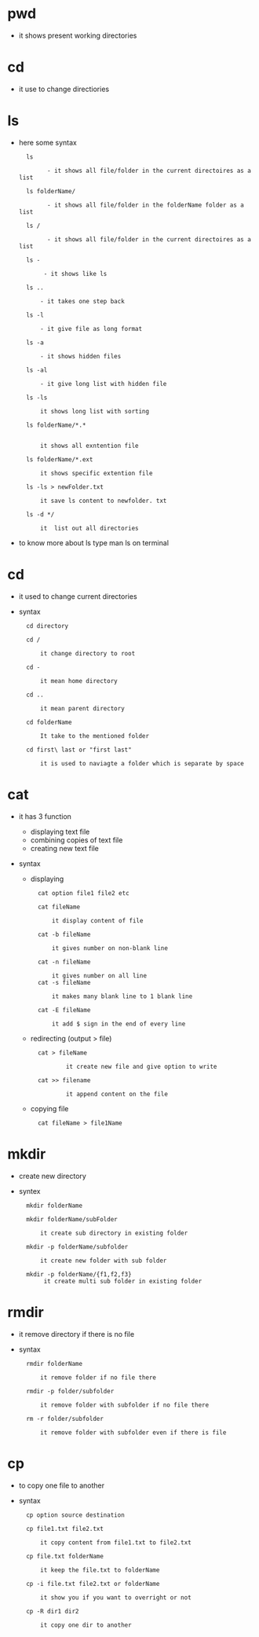 # pwd
- it shows present working directories

# cd 
- it use to change directiories

# ls
  
- here some syntax

        ls
              
              - it shows all file/folder in the current directoires as a list

        ls folderName/
  
              - it shows all file/folder in the folderName folder as a list
  
        ls / 
 
              - it shows all file/folder in the current directoires as a list

        ls -

             - it shows like ls
     
        ls ..

            - it takes one step back        

        ls -l

            - it give file as long format

        ls -a

            - it shows hidden files

        ls -al

            - it give long list with hidden file   

        ls -ls

            it shows long list with sorting

        ls folderName/*.*


            it shows all exntention file

        ls folderName/*.ext

            it shows specific extention file
        
        ls -ls > newFolder.txt

            it save ls content to newfolder. txt
        
        ls -d */

            it  list out all directories
        
- to know more about ls type man ls on terminal

# cd
- it used to change current directories
- syntax
    
        cd directory

        cd /

            it change directory to root
        
        cd -

            it mean home directory
        
        cd ..

            it mean parent directory 
        
        cd folderName

            It take to the mentioned folder
        
        cd first\ last or "first last"

            it is used to naviagte a folder which is separate by space

# cat

- it has 3 function
  - displaying text file
  - combining  copies of text file
  - creating new text file
- syntax

    - displaying 
  
            cat option file1 file2 etc

            cat fileName

                it display content of file 

            cat -b fileName

                it gives number on non-blank line

            cat -n fileName

                it gives number on all line
            cat -s fileName

                it makes many blank line to 1 blank line
            
            cat -E fileName

                it add $ sign in the end of every line
    
    - redirecting (output > file)


            cat > fileName 

                    it create new file and give option to write
            
            cat >> filename

                    it append content on the file
        
    - copying file


            cat fileName > file1Name 

# mkdir

- create new directory
- syntex


        mkdir folderName

        mkdir folderName/subFolder

            it create sub directory in existing folder
        
        mkdir -p folderName/subfolder

            it create new folder with sub folder
        
        mkdir -p folderName/{f1,f2,f3}
             it create multi sub folder in existing folder
# rmdir
- it remove directory if there is no file
- syntax
    

        rmdir folderName

            it remove folder if no file there
        
        rmdir -p folder/subfolder

            it remove folder with subfolder if no file there
        
        rm -r folder/subfolder

            it remove folder with subfolder even if there is file

# cp
- to copy one file to another
- syntax

        cp option source destination

        cp file1.txt file2.txt

            it copy content from file1.txt to file2.txt
        
        cp file.txt folderName

            it keep the file.txt to folderName
        
        cp -i file.txt file2.txt or folderName

            it show you if you want to overright or not
        
        cp -R dir1 dir2

            it copy one dir to another





            
            
            
